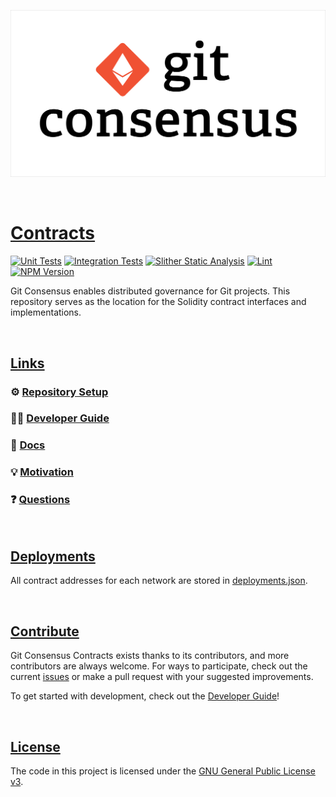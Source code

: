 ![Git Consensus](./media/git-consensus.png)

&nbsp;

# [Contracts](#contracts)

[![Unit Tests](https://github.com/git-consensus/contracts/actions/workflows/unit-test.yaml/badge.svg)](https://github.com/git-consensus/contracts/actions/workflows/unit-test.yaml)
[![Integration Tests](https://github.com/git-consensus/contracts/actions/workflows/integration-test.yaml/badge.svg)](https://github.com/git-consensus/contracts/actions/workflows/integration-test.yaml)
[![Slither Static Analysis](https://github.com/git-consensus/contracts/actions/workflows/slither.yaml/badge.svg)](https://github.com/git-consensus/contracts/actions/workflows/slither.yaml)
[![Lint](https://github.com/git-consensus/contracts/actions/workflows/lint.yaml/badge.svg)](https://github.com/git-consensus/contracts/actions/workflows/lint.yaml)
[![NPM Version](https://img.shields.io/npm/v/@git-consensus/contracts/latest.svg)](https://www.npmjs.com/package/@git-consensus/contracts/v/latest)

Git Consensus enables distributed governance for Git projects. This repository serves as the location for the Solidity contract interfaces and implementations.

&nbsp;

## [Links](#links)

### ⚙️ [Repository Setup](./CONTRIBUTING.md#setup)

### 👩‍💻 [Developer Guide](./CONTRIBUTING.md)

### 📖 [Docs](https://git-consensus.github.io/docs/)

### 💡 [Motivation](https://git-consensus.github.io/docs/motivation/)

### ❓ [Questions](https://git-consensus.github.io/docs/questions/)

&nbsp;

## [Deployments](#deployments)

All contract addresses for each network are stored in [deployments.json](./deployments.json).

&nbsp;

## [Contribute](#contribute)

Git Consensus Contracts exists thanks to its contributors, and more contributors are always welcome. For ways to participate, check out the current [issues](https://github.com/git-consensus/contracts/issues) or make a pull request with your suggested improvements.

To get started with development, check out the [Developer Guide](./CONTRIBUTING.md)!

&nbsp;

## [License](#license)

The code in this project is licensed under the [GNU General Public License v3](https://gist.github.com/kn9ts/cbe95340d29fc1aaeaa5dd5c059d2e60).
